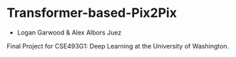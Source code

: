 # Transformer-based-Pix2Pix
-  Logan Garwood & Alex Albors Juez

Final Project for CSE493G1: Deep Learning at the University of Washington. 
